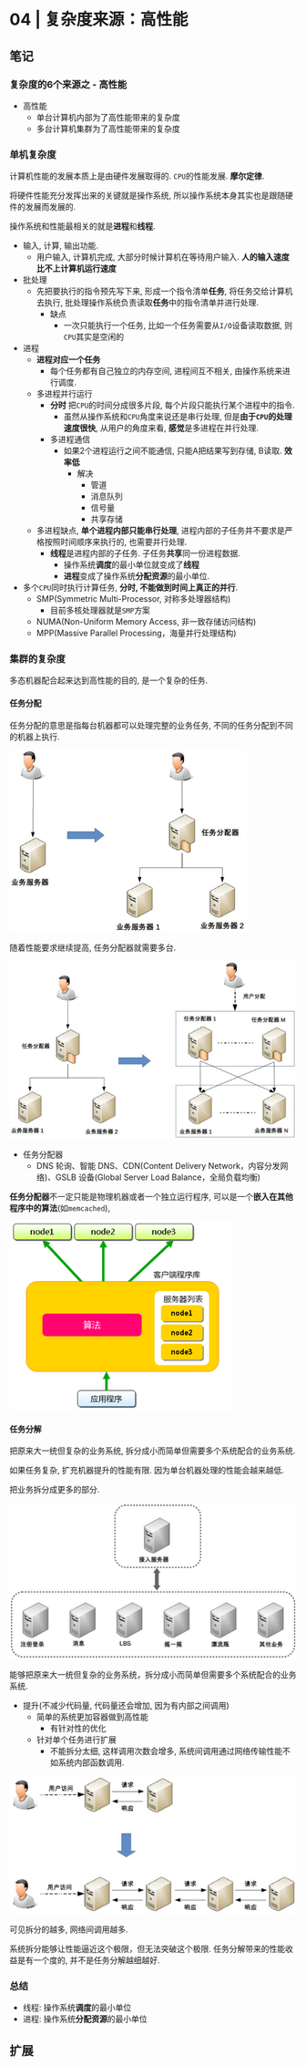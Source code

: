 # 04 | 复杂度来源：高性能 

## 笔记

### 复杂度的6个来源之 - 高性能

* 高性能
	* 单台计算机内部为了高性能带来的复杂度
	* 多台计算机集群为了高性能带来的复杂度

### 单机复杂度

计算机性能的发展本质上是由硬件发展取得的. `CPU`的性能发展. **摩尔定律**.

将硬件性能充分发挥出来的关键就是操作系统, 所以操作系统本身其实也是跟随硬件的发展而发展的.

操作系统和性能最相关的就是**进程**和**线程**.

* 输入, 计算, 输出功能.
	* 用户输入, 计算机完成, 大部分时候计算机在等待用户输入. **人的输入速度比不上计算机运行速度**
* 批处理
	* 先把要执行的指令预先写下来, 形成一个指令清单**任务**, 将任务交给计算机去执行, 批处理操作系统负责读取**任务**中的指令清单并进行处理.
		* 缺点
			* 一次只能执行一个任务, 比如一个任务需要从`I/O`设备读取数据, 则`CPU`其实是空闲的
* 进程
	* **进程对应一个任务**
		* 每个任务都有自己独立的内存空间, 进程间互不相关, 由操作系统来进行调度.
	* 多进程并行运行
		* **分时** 把`CPU`的时间分成很多片段, 每个片段只能执行某个进程中的指令.
			* 虽然从操作系统和`CPU`角度来说还是串行处理, 但是**由于`CPU`的处理速度很快**, 从用户的角度来看, **感觉**是多进程在并行处理.
		* 多进程通信
			* 如果2个进程运行之间不能通信, 只能A把结果写到存储, B读取. **效率低**
				* 解决
					* 管道
					* 消息队列
					* 信号量
					* 共享存储
	* 多进程缺点, **单个进程内部只能串行处理**, 进程内部的子任务并不要求是严格按照时间顺序来执行的, 也需要并行处理.
		* **线程**是进程内部的子任务. 子任务**共享**同一份进程数据.
			* 操作系统**调度**的最小单位就变成了**线程**
			* **进程**变成了操作系统**分配资源**的最小单位. 
* 多个`CPU`同时执行计算任务, **分时, 不能做到时间上真正的并行**.
	* SMP(Symmetric Multi-Processor, 对称多处理器结构)
		* 目前多核处理器就是`SMP`方案
	* NUMA(Non-Uniform Memory Access, 非一致存储访问结构)
	* MPP(Massive Parallel Processing，海量并行处理结构)

### 集群的复杂度

多态机器配合起来达到高性能的目的, 是一个复杂的任务.

#### 任务分配

任务分配的意思是指每台机器都可以处理完整的业务任务, 不同的任务分配到不同的机器上执行.

![](./img/04_01.png)

随着性能要求继续提高, 任务分配器就需要多台.

![](./img/04_02.png)

* 任务分配器
	* DNS 轮询、智能 DNS、CDN(Content Delivery Network，内容分发网络)、GSLB 设备(Global Server Load Balance，全局负载均衡)

**任务分配器**不一定只能是物理机器或者一个独立运行程序, 可以是一个**嵌入在其他程序中的算法**(如`memcached`),

![](./img/04_03.png)

#### 任务分解

把原来大一统但复杂的业务系统, 拆分成小而简单但需要多个系统配合的业务系统.

如果任务复杂, 扩充机器提升的性能有限. 因为单台机器处理的性能会越来越低.

把业务拆分成更多的部分.

![](./img/04_04.png)

能够把原来大一统但复杂的业务系统，拆分成小而简单但需要多个系统配合的业务系统.

* 提升(不减少代码量, 代码量还会增加, 因为有内部之间调用)
	* 简单的系统更加容器做到高性能
		* 有针对性的优化
	* 针对单个任务进行扩展
		* 不能拆分太细, 这样调用次数会增多, 系统间调用通过网络传输性能不如系统内部函数调用.

![](./img/04_05.png)

可见拆分的越多, 网络间调用越多.

系统拆分能够让性能逼近这个极限，但无法突破这个极限. 任务分解带来的性能收益是有一个度的, 并不是任务分解越细越好.

### 总结

* 线程: 操作系统**调度**的最小单位
* 进程: 操作系统**分配资源**的最小单位
		
## 扩展